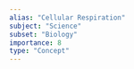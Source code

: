 ```yaml
---
alias: "Cellular Respiration"
subject: "Science"
subset: "Biology"
importance: 8
type: "Concept"
---
```

